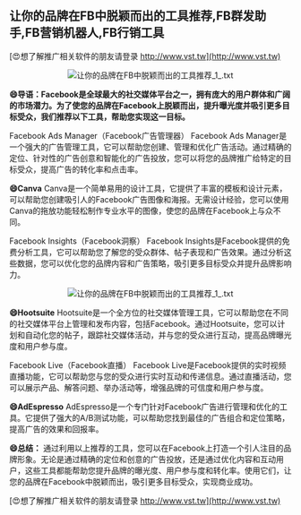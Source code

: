 ## **让你的品牌在FB中脱颖而出的工具推荐,FB群发助手,FB营销机器人,FB行销工具**

[😍想了解推广相关软件的朋友请登录 http://www.vst.tw](http://www.vst.tw)

 <center><img src="https://vst.tw/MP4/tuiguang/png/6.png" alt="让你的品牌在FB中脱颖而出的工具推荐_1_.txt"></center>

**😄导语：Facebook是全球最大的社交媒体平台之一，拥有庞大的用户群体和广阔的市场潜力。为了使您的品牌在Facebook上脱颖而出，提升曝光度并吸引更多目标受众，我们推荐以下工具，帮助您实现这一目标。**

Facebook Ads Manager（Facebook广告管理器）
Facebook Ads Manager是一个强大的广告管理工具，它可以帮助您创建、管理和优化广告活动。通过精确的定位、针对性的广告创意和智能化的广告投放，您可以将您的品牌推广给特定的目标受众，提高广告的转化率和点击率。

**😄Canva**
Canva是一个简单易用的设计工具，它提供了丰富的模板和设计元素，可以帮助您创建吸引人的Facebook广告图像和海报。无需设计经验，您可以使用Canva的拖放功能轻松制作专业水平的图像，使您的品牌在Facebook上与众不同。

Facebook Insights（Facebook洞察）
Facebook Insights是Facebook提供的免费分析工具，它可以帮助您了解您的受众群体、帖子表现和广告效果。通过分析这些数据，您可以优化您的品牌内容和广告策略，吸引更多目标受众并提升品牌影响力。

 <center><img src="https://vst.tw/MP4/tuiguang/png/3.png" alt="让你的品牌在FB中脱颖而出的工具推荐_1_.txt"></center>

**😄Hootsuite**
Hootsuite是一个全方位的社交媒体管理工具，它可以帮助您在不同的社交媒体平台上管理和发布内容，包括Facebook。通过Hootsuite，您可以计划和自动化您的帖子，跟踪社交媒体活动，并与您的受众进行互动，提高品牌曝光度和用户参与度。

Facebook Live（Facebook直播）
Facebook Live是Facebook提供的实时视频直播功能，它可以帮助您与您的受众进行实时互动和传递信息。通过直播活动，您可以展示产品、解答问题、举办活动等，增强品牌的可信度和用户参与度。

**😄AdEspresso**
AdEspresso是一个专门针对Facebook广告进行管理和优化的工具。它提供了强大的A/B测试功能，可以帮助您找到最佳的广告组合和定位策略，提高广告的效果和回报率。

**😄总结：**
通过利用以上推荐的工具，您可以在Facebook上打造一个引人注目的品牌形象。无论是通过精确的定位和创意的广告投放，还是通过优化内容和互动用户，这些工具都能帮助您提升品牌的曝光度、用户参与度和转化率。使用它们，让您的品牌在Facebook中脱颖而出，吸引更多目标受众，实现商业成功。

[😍想了解推广相关软件的朋友请登录 http://www.vst.tw](http://www.vst.tw)



